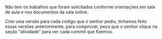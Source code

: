 Não tem os trabalhos que foram solicitados conforme orientações em sala de aula e nos documentos da sala online.

Criei uma versão para cada código que o senhor pediu, tínhamos feito essas versões anteriormente, para comprovar, peço que o senhor clique na seção "atividade" para ver cada commit que fizemos.